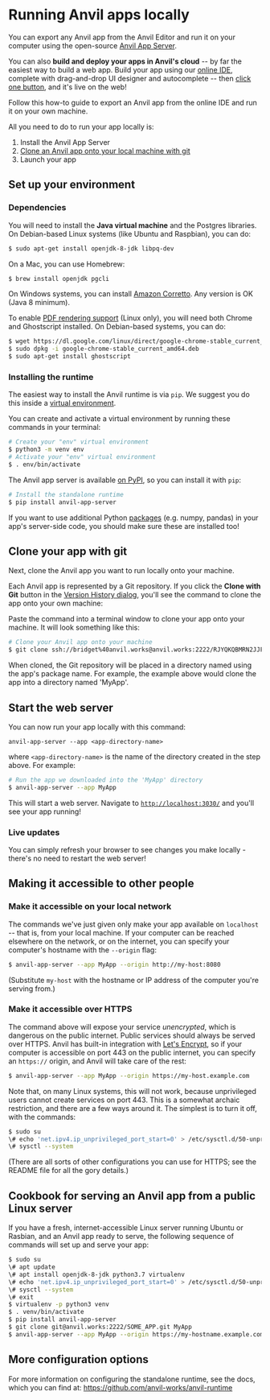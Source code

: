# Running Anvil apps locally

You can export any Anvil app from the Anvil Editor and run it on your computer using the open-source [Anvil App Server](https://github.com/anvil-works/anvil-runtime). 

You can also **build and deploy your apps in Anvil's cloud** -- by far the easiest way to build a web app. Build your app using our [online IDE](https://anvil.works), complete with drag-and-drop UI designer and autocomplete -- then [click one button](https://anvil.works/docs/deployment), and it's live on the web!

Follow this how-to guide to export an Anvil app from the online IDE and run it on your own machine.

All you need to do to run your app locally is:

1. Install the Anvil App Server
2. [Clone an Anvil app onto your local machine with git](https://anvil.work/docs/version-control-new-ide/git)
3. Launch your app

## Set up your environment

### Dependencies

You will need to install the **Java virtual machine** and the Postgres libraries. On Debian-based Linux systems (like Ubuntu and Raspbian), you can do:

```bash
$ sudo apt-get install openjdk-8-jdk libpq-dev
```

On a Mac, you can use Homebrew:
```bash
$ brew install openjdk pgcli
```

On Windows systems, you can install [Amazon Corretto](https://aws.amazon.com/corretto/). Any version is OK (Java 8 minimum).

To enable [PDF rendering support](https://anvil.works/docs/working-with-files/creating-pdf-files) (Linux only), you will need both Chrome and Ghostscript installed. On Debian-based systems, you can do:

```bash
$ wget https://dl.google.com/linux/direct/google-chrome-stable_current_amd64.deb
$ sudo dpkg -i google-chrome-stable_current_amd64.deb
$ sudo apt-get install ghostscript
```


### Installing the runtime

The easiest way to install the Anvil runtime is via `pip`. We suggest you do this inside a [virtual environment](https://docs.python.org/3/library/venv.html).

You can create and activate a virtual environment by running these commands in your terminal:

```bash
# Create your "env" virtual environment
$ python3 -m venv env
# Activate your "env" virtual environment
$ . env/bin/activate
```

The Anvil app server is available [on PyPI](https://pypi.org/project/anvil-app-server), so you can install it with `pip`:

```bash
# Install the standalone runtime
$ pip install anvil-app-server
```

<!--{{<notice alert>}}-->
If you want to use additional Python [packages](https://anvil.works/docs/server/packages) (e.g. numpy, pandas) in your app's server-side code, you should make sure these are installed too!
<!--{{</notice>}}-->

## Clone your app with git

Next, clone the Anvil app you want to run locally onto your machine. 

Each Anvil app is represented by a Git repository. If you click the **Clone with Git** button in the [Version History dialog](https://anvil.works/docs/version-control), you'll see the command to clone the app onto your own machine:

<!-- {{<figure src="img/git-clone.png" alt="The Clone With Git dialog, with a box to copy your SSH public key into." narrow="true">}}
 -->
Paste the command into a terminal window to clone your app onto your machine. It will look something like this:

```bash
# Clone your Anvil app onto your machine
$ git clone ssh://bridget%40anvil.works@anvil.works:2222/RJYQKQBMRN2JJF6U.git MyApp
```

When cloned, the Git repository will be placed in a directory named using the app's package name. For example, the example above would clone the app into a directory named 'MyApp'.

## Start the web server

You can now run your app locally with this command:

`anvil-app-server --app <app-directory-name>`

where `<app-directory-name>` is the name of the directory created in the step above. For example:

```bash
# Run the app we downloaded into the 'MyApp' directory
$ anvil-app-server --app MyApp
```

This will start a web server. Navigate to [`http://localhost:3030/`](http://localhost:3030/) and you'll see your app running!

### Live updates

You can simply refresh your browser to see changes you make locally - there's no need to restart the web server!

## Making it accessible to other people

### Make it accessible on your local network

The commands we've just given only make your app available on `localhost` -- that is, from your local machine. If your computer can be reached elsewhere on the network, or on the internet, you can specify your computer's hostname with the `--origin` flag:

```bash
$ anvil-app-server --app MyApp --origin http://my-host:8080
```

(Substitute `my-host` with the hostname or IP address of the computer you're serving from.)


### Make it accessible over HTTPS

The command above will expose your service _unencrypted_, which is dangerous on the public internet. Public services should always be served over HTTPS. Anvil has built-in integration with [Let's Encrypt](https://letsencrypt.org), so if your computer is accessible on port 443 on the public internet, you can specify an `https://` origin, and Anvil will take care of the rest:

```bash
$ anvil-app-server --app MyApp --origin https://my-host.example.com
```

Note that, on many Linux systems, this will not work, because unprivileged users cannot create services on port 443. This is a somewhat archaic restriction, and there are a few ways around it. The simplest is to turn it off, with the commands:

```bash
$ sudo su
\# echo 'net.ipv4.ip_unprivileged_port_start=0' > /etc/sysctl.d/50-unprivileged-ports.conf
\# sysctl --system
```

(There are all sorts of other configurations you can use for HTTPS; see the README file for all the gory details.)

## Cookbook for serving an Anvil app from a public Linux server

If you have a fresh, internet-accessible Linux server running Ubuntu or Rasbian, and an Anvil app ready to serve, the following sequence of commands will set up and serve your app:

```bash
$ sudo su
\# apt update
\# apt install openjdk-8-jdk python3.7 virtualenv
\# echo 'net.ipv4.ip_unprivileged_port_start=0' > /etc/sysctl.d/50-unprivileged-ports.conf
\# sysctl --system
\# exit
$ virtualenv -p python3 venv
$ . venv/bin/activate
$ pip install anvil-app-server
$ git clone git@anvil.works:2222/SOME_APP.git MyApp
$ anvil-app-server --app MyApp --origin https://my-hostname.example.com
```


## More configuration options

For more information on configuring the standalone runtime, see the docs, which you can find at: https://github.com/anvil-works/anvil-runtime
